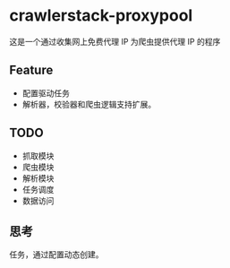 # crawlerstack-proxypool

这是一个通过收集网上免费代理 IP 为爬虫提供代理 IP 的程序

## Feature

- 配置驱动任务
- 解析器，校验器和爬虫逻辑支持扩展。

## TODO

- 抓取模块
- 爬虫模块
- 解析模块
- 任务调度
- 数据访问

## 思考

任务，通过配置动态创建。